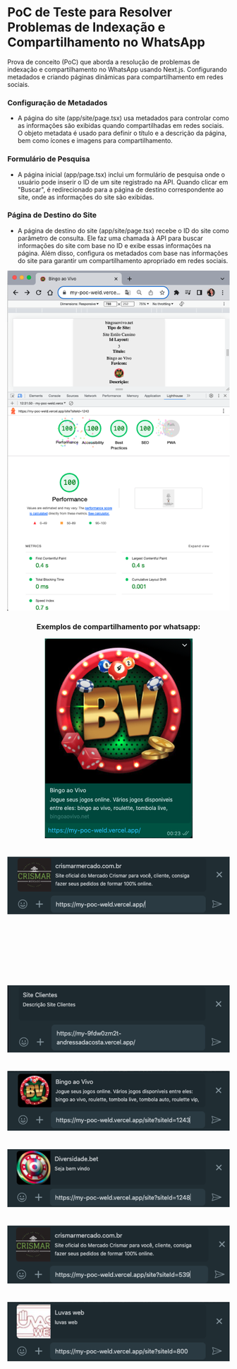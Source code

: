 # PoC de Teste para Resolver Problemas de Indexação e Compartilhamento no WhatsApp

Prova de conceito (PoC) que aborda a resolução de problemas de indexação e compartilhamento no WhatsApp usando Next.js. Configurando metadados e criando páginas dinâmicas para compartilhamento em redes sociais.

### Configuração de Metadados

-   A página do site (app/site/page.tsx) usa metadados para controlar como as informações são exibidas quando compartilhadas em redes sociais. O objeto metadata é usado para definir o título e a descrição da página, bem como ícones e imagens para compartilhamento.

### Formulário de Pesquisa

-   A página inicial (app/page.tsx) inclui um formulário de pesquisa onde o usuário pode inserir o ID de um site registrado na API. Quando clicar em "Buscar", é redirecionado para a página de destino correspondente ao site, onde as informações do site são exibidas.

### Página de Destino do Site

-   A página de destino do site (app/site/page.tsx) recebe o ID do site como parâmetro de consulta. Ele faz uma chamada à API para buscar informações do site com base no ID e exibe essas informações na página. Além disso, configura os metadados com base nas informações do site para garantir um compartilhamento apropriado em redes sociais.

<img src="./assets/SEO.png">

<div align="center">

### Exemplos de compartilhamento por whatsapp:

<img src="./assets/cassino.png">

#

<img src="./assets/mercado.png">

#



<br>
<br>
<br>
<br>
<br>
<br>
<br>




<img src="./assets/siteClientes.png">

#

<img src="./assets/id=1243.png">

#

<img src="./assets/id=1248.png">

#

<img src="./assets/id=539.png">

#

<img src="./assets/id=800.png">

#

</div>
